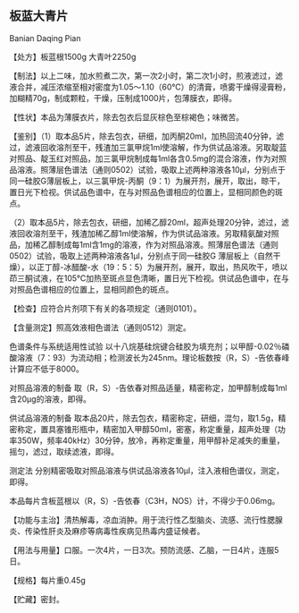 ## 板蓝大青片

Banian Daqing Pian

【处方】板蓝根1500g 大青叶2250g

【制法】以上二味，加水煎煮二次，第一次2小时，第二次1小时，煎液滤过，滤液合并，减压浓缩至相对密度为1.05～1.10（60℃）的清膏，喷雾干燥得浸膏粉，加糊精70g，制成颗粒，干燥，压制成1000片，包薄膜衣，即得。

【性状】本品为薄膜衣片，除去包衣后显灰棕色至棕褐色；味微苦。

【鉴别】（1）取本品5片，除去包衣，研细，加丙酮20ml，加热回流40分钟，滤过，滤液回收溶剂至干，残渣加三氯甲烷1ml使溶解，作为供试品溶液。另取靛蓝对照品、靛玉红对照品，加三氯甲烷制成每1ml各含0.5mg的混合溶液，作为对照品溶液。照薄层色谱法（通则0502）试验，吸取上述两种溶液各10μl，分别点于同一硅胶G薄层板上，以三氯甲烷-丙酮（9：1）为展开剂，展开，取出，晾干，置日光下检视。供试品色谱中，在与对照品色谱相应的位置上，显相同颜色的斑点。

（2）取本品5片，除去包衣，研细，加稀乙醇20ml，超声处理20分钟，滤过，滤液回收溶剂至干，残渣加稀乙醇1ml使溶解，作为供试品溶液。另取精氨酸对照品，加稀乙醇制成每1ml含1mg的溶液，作为对照品溶液。照薄层色谱法（通则0502）试验，吸取上述两种溶液各1μl，分别点于同一硅胶G 薄层板上（自然干燥），以正丁醇-冰醋酸-水（19：5：5）为展开剂，展开，取出，热风吹干，喷以茚三酮试液，在105℃加热至斑点显色清晰，置日光下检视。供试品色谱中，在与对照品色谱相应的位置上，显相同颜色的斑点。

【检查】应符合片剂项下有关的各项规定（通则0101）。

【含量测定】照高效液相色谱法（通则0512）测定。

色谱条件与系统适用性试验 以十八烷基硅烷键合硅胶为填充剂；以甲醇-0.02％磷酸溶液（7：93）为流动相；检测波长为245nm。理论板数按（R，S）-告依春峰计算应不低于8000。

对照品溶液的制备 取（R，S）-告依春对照品适量，精密称定，加甲醇制成每1ml含20μg的溶液，即得。

供试品溶液的制备 取本品20片，除去包衣，精密称定，研细，混匀，取1.5g，精密称定，置具塞锥形瓶中，精密加入甲醇50ml，密塞，称定重量，超声处理（功率350W，频率40kHz）30分钟，放冷，再称定重量，用甲醇补足减失的重量，摇匀，滤过，取续滤液，即得。

测定法 分别精密吸取对照品溶液与供试品溶液各10μl，注入液相色谱仪，测定，即得。

本品每片含板蓝根以（R，S）-告依春（C3H，NOS）计，不得少于0.06mg。

【功能与主治】清热解毒，凉血消肿。用于流行性乙型脑炎、流感、流行性腮腺炎、传染性肝炎及麻疹等病毒性疾病见热毒内盛证候者。

【用法与用量】口服。一次4片，一日3次。预防流感、乙脑，一日4片，连服5日。

【规格】每片重0.45g

【贮藏】密封。